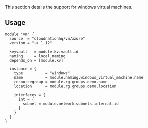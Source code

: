 This section details the support for windows virtual machines.

## Usage

```hcl
module "vm" {
  source  = "cloudnationhq/vm/azure"
  version = "~> 1.12"

  keyvault   = module.kv.vault.id
  naming     = local.naming
  depends_on = [module.kv]

  instance = {
    type          = "windows"
    name          = module.naming.windows_virtual_machine.name
    resourcegroup = module.rg.groups.demo.name
    location      = module.rg.groups.demo.location

    interfaces = {
      int = {
        subnet = module.network.subnets.internal.id
      }
    }
  }
}
```

